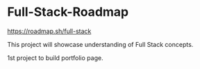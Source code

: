 # Full-Stack-Roadmap
https://roadmap.sh/full-stack


This project will showcase understanding of Full Stack concepts.

1st project to build portfolio page. 
